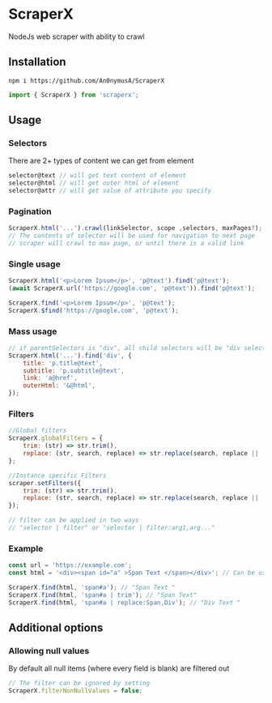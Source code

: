 # ScraperX

NodeJs web scraper with ability to crawl

## Installation

```
npm i https://github.com/An0nymusA/ScraperX
```

```javascript
import { ScraperX } from 'scraperx';
```

## Usage

### Selectors

There are 2+ types of content we can get from element

```javascript
selector@text // will get text content of element
selector@html // will get outer html of element
selector@attr // will get value of attribute you specify
```

### Pagination

```javascript
ScraperX.html('...').crawl(linkSelector, scope ,selectors, maxPages?);
// The contents of selector will be used for navigation to next page
// scraper will crawl to max page, or until there is a valid link
```

### Single usage

```javascript
ScraperX.html('<p>Lorem Ipsum</p>', 'p@text').find('p@text');
(await ScraperX.url('https://google.com', 'p@text')).find('p@text');
```

```javascript
ScraperX.find('<p>Lorem Ipsum</p>', 'p@text');
ScraperX.$find('https://google.com', 'p@text');
```

### Mass usage

```javascript
// if parentSelectors is "div", all child selectors will be "div selector"
ScraperX.html('...').find('div', {
    title: 'p.title@text',
    subtitle: 'p.subtitle@text',
    link: 'a@href',
    outerHtml: '&@html',
});
```

### Filters

```javascript
//Global filters
ScraperX.globalFilters = {
    trim: (str) => str.trim(),
    replace: (str, search, replace) => str.replace(search, replace || ''),
};

//Instance specific Filters
scraper.setFilters({
    trim: (str) => str.trim(),
    replace: (str, search, replace) => str.replace(search, replace || ''),
});

// filter can be applied in two ways
// "selector | filter" or "selector | filter:arg1,arg..."
```

### Example

```javascript
const url = 'https://example.com';
const html = '<div><span id="a" >Span Text </span></div>'; // Can be used instead of url for testing

ScraperX.find(html, 'span#a'); // "Span Text "
ScraperX.find(html, 'span#a | trim'); // "Span Text"
ScraperX.find(html, 'span#a | replace:Span,Div'); // "Div Text "
```

## Additional options

### Allowing null values

By default all null items (where every field is blank) are filtered out

```javascript
// The filter can be ignored by setting
ScraperX.filterNonNullValues = false;
```
